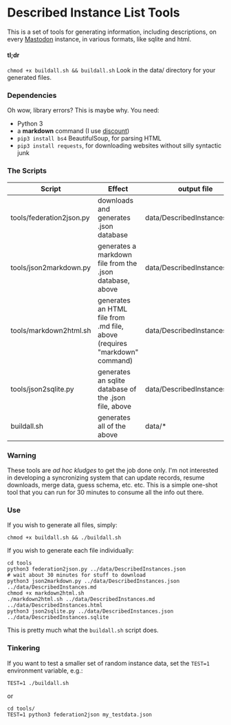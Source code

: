 # Described Instance List Tools
This is a set of tools for generating information, including descriptions, on every [Mastodon](https://en.wikipedia.org/wiki/Mastodon_Social) instance, in various formats, like sqlite and html.

#### tl;dr
`chmod +x buildall.sh && buildall.sh`
Look in the data/ directory for your generated files.

### Dependencies
Oh wow, library errors? This is maybe why. You need:

* Python 3
* a **markdown** command (I use [discount](http://www.pell.portland.or.us/~orc/Code/discount/))
* `pip3 install bs4` BeautifulSoup, for parsing HTML
* `pip3 install requests`, for downloading websites without silly syntactic junk


### The Scripts

| Script | Effect | output file |
|--------|--------|--------|
|tools/federation2json.py | downloads and generates .json database | data/DescribedInstances.json |
|tools/json2markdown.py | generates a markdown file from the .json database, above | data/DescribedInstances.md |
|tools/markdown2html.sh | generates an HTML file from .md file, above (requires "markdown" command) | data/DescribedInstances.html |
|tools/json2sqlite.py | generates an sqlite database of the .json file, above | data/DescribedInstances.sqlite |
|buildall.sh | generates all of the above | data/* |

### Warning
These tools are *ad hoc kludges* to get the job done only. I'm not interested in developing a syncronizing system that can update records, resume downloads, merge data, guess schema, etc. etc. This is a simple one-shot tool that you can run for 30 minutes to consume all the info out there.


### Use

If you wish to generate all files, simply:
```
chmod +x buildall.sh && ./buildall.sh
```

If you wish to generate each file individually:
```
cd tools
python3 federation2json.py ../data/DescribedInstances.json
# wait about 30 minutes for stuff to download
python3 json2markdown.py ../data/DescribedInstances.json ../data/DescribedInstances.md
chmod +x markdown2html.sh
./markdown2html.sh ../data/DescribedInstances.md ../data/DescribedInstances.html
python3 json2sqlite.py ../data/DescribedInstances.json ../data/DescribedInstances.sqlite
```

This is pretty much what the `buildall.sh` script does.

### Tinkering
If you want to test a smaller set of random instance data, set the `TEST=1` environment variable, e.g.:
```
TEST=1 ./buildall.sh
```

or

```
cd tools/
TEST=1 python3 federation2json my_testdata.json
```
